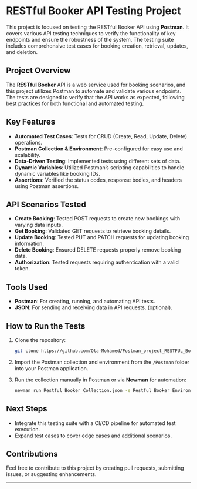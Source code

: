 

# RESTful Booker API Testing Project

This project is focused on testing the RESTful Booker API using **Postman**. It covers various API testing techniques to verify the functionality of key endpoints and ensure the robustness of the system. The testing suite includes comprehensive test cases for booking creation, retrieval, updates, and deletion.

## Project Overview

The **RESTful Booker** API is a web service used for booking scenarios, and this project utilizes Postman to automate and validate various endpoints. The tests are designed to verify that the API works as expected, following best practices for both functional and automated testing.

## Key Features

- **Automated Test Cases**: Tests for CRUD (Create, Read, Update, Delete) operations.
- **Postman Collection & Environment**: Pre-configured for easy use and scalability.
- **Data-Driven Testing**: Implemented tests using different sets of data.
- **Dynamic Variables**: Utilized Postman’s scripting capabilities to handle dynamic variables like booking IDs.
- **Assertions**: Verified the status codes, response bodies, and headers using Postman assertions.

## API Scenarios Tested

- **Create Booking**: Tested POST requests to create new bookings with varying data inputs.
- **Get Booking**: Validated GET requests to retrieve booking details.
- **Update Booking**: Tested PUT and PATCH requests for updating booking information.
- **Delete Booking**: Ensured DELETE requests properly remove booking data.
- **Authorization**: Tested requests requiring authentication with a valid token.
  
## Tools Used

- **Postman**: For creating, running, and automating API tests.
- **JSON**: For sending and receiving data in API requests.
(optional).

## How to Run the Tests

1. Clone the repository:
   ```bash
   git clone https://github.com/Ola-Mohamed/Postman_project_RESTFUL_Booker.git
   ```

2. Import the Postman collection and environment from the `/Postman` folder into your Postman application.

3. Run the collection manually in Postman or via **Newman** for automation:
   ```bash
   newman run Restful_Booker_Collection.json -e Restful_Booker_Environment.json
   ```

## Next Steps

- Integrate this testing suite with a CI/CD pipeline for automated test execution.
- Expand test cases to cover edge cases and additional scenarios.
  
## Contributions

Feel free to contribute to this project by creating pull requests, submitting issues, or suggesting enhancements.

---
